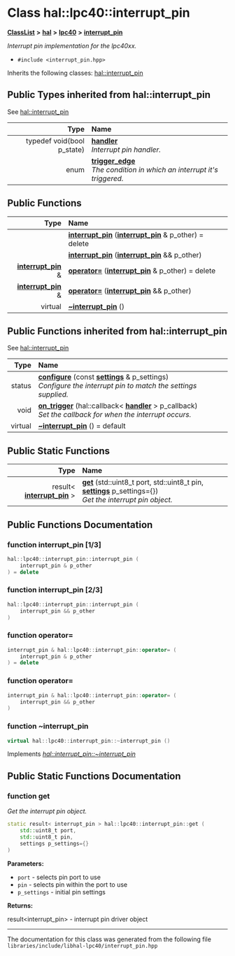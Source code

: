 

# Class hal::lpc40::interrupt\_pin



[**ClassList**](annotated.md) **>** [**hal**](namespacehal.md) **>** [**lpc40**](namespacehal_1_1lpc40.md) **>** [**interrupt\_pin**](classhal_1_1lpc40_1_1interrupt__pin.md)



_Interrupt pin implementation for the lpc40xx._ 

* `#include <interrupt_pin.hpp>`



Inherits the following classes: [hal::interrupt\_pin](classhal_1_1interrupt__pin.md)
















## Public Types inherited from hal::interrupt_pin

See [hal::interrupt\_pin](classhal_1_1interrupt__pin.md)

| Type | Name |
| ---: | :--- |
| typedef void(bool p\_state) | [**handler**](#typedef-handler)  <br>_Interrupt pin handler._  |
| enum  | [**trigger\_edge**](#enum-trigger_edge)  <br>_The condition in which an interrupt it's triggered._  |






































## Public Functions

| Type | Name |
| ---: | :--- |
|   | [**interrupt\_pin**](#function-interrupt_pin-13) ([**interrupt\_pin**](classhal_1_1lpc40_1_1interrupt__pin.md) & p\_other) = delete<br> |
|   | [**interrupt\_pin**](#function-interrupt_pin-23) ([**interrupt\_pin**](classhal_1_1lpc40_1_1interrupt__pin.md) && p\_other) <br> |
|  [**interrupt\_pin**](classhal_1_1lpc40_1_1interrupt__pin.md) & | [**operator=**](#function-operator) ([**interrupt\_pin**](classhal_1_1lpc40_1_1interrupt__pin.md) & p\_other) = delete<br> |
|  [**interrupt\_pin**](classhal_1_1lpc40_1_1interrupt__pin.md) & | [**operator=**](#function-operator_1) ([**interrupt\_pin**](classhal_1_1lpc40_1_1interrupt__pin.md) && p\_other) <br> |
| virtual  | [**~interrupt\_pin**](#function-interrupt_pin) () <br> |


## Public Functions inherited from hal::interrupt_pin

See [hal::interrupt\_pin](classhal_1_1interrupt__pin.md)

| Type | Name |
| ---: | :--- |
|  status | [**configure**](#function-configure) (const [**settings**](structhal_1_1interrupt__pin_1_1settings.md) & p\_settings) <br>_Configure the interrupt pin to match the settings supplied._  |
|  void | [**on\_trigger**](#function-on_trigger) (hal::callback&lt; [**handler**](classhal_1_1interrupt__pin.md#typedef-handler) &gt; p\_callback) <br>_Set the callback for when the interrupt occurs._  |
| virtual  | [**~interrupt\_pin**](#function-interrupt_pin) () = default<br> |


## Public Static Functions

| Type | Name |
| ---: | :--- |
|  result&lt; [**interrupt\_pin**](classhal_1_1lpc40_1_1interrupt__pin.md) &gt; | [**get**](#function-get) (std::uint8\_t port, std::uint8\_t pin, [**settings**](structhal_1_1interrupt__pin_1_1settings.md) p\_settings={}) <br>_Get the interrupt pin object._  |




















































## Public Functions Documentation




### function interrupt\_pin [1/3]

```C++
hal::lpc40::interrupt_pin::interrupt_pin (
    interrupt_pin & p_other
) = delete
```






### function interrupt\_pin [2/3]

```C++
hal::lpc40::interrupt_pin::interrupt_pin (
    interrupt_pin && p_other
) 
```






### function operator= 

```C++
interrupt_pin & hal::lpc40::interrupt_pin::operator= (
    interrupt_pin & p_other
) = delete
```






### function operator= 

```C++
interrupt_pin & hal::lpc40::interrupt_pin::operator= (
    interrupt_pin && p_other
) 
```






### function ~interrupt\_pin 

```C++
virtual hal::lpc40::interrupt_pin::~interrupt_pin () 
```



Implements [*hal::interrupt\_pin::~interrupt\_pin*](classhal_1_1interrupt__pin.md#function-interrupt_pin)

## Public Static Functions Documentation




### function get 

_Get the interrupt pin object._ 
```C++
static result< interrupt_pin > hal::lpc40::interrupt_pin::get (
    std::uint8_t port,
    std::uint8_t pin,
    settings p_settings={}
) 
```





**Parameters:**


* `port` - selects pin port to use 
* `pin` - selects pin within the port to use 
* `p_settings` - initial pin settings 



**Returns:**

result&lt;interrupt\_pin&gt; - interrupt pin driver object 





        

------------------------------
The documentation for this class was generated from the following file `libraries/include/libhal-lpc40/interrupt_pin.hpp`

